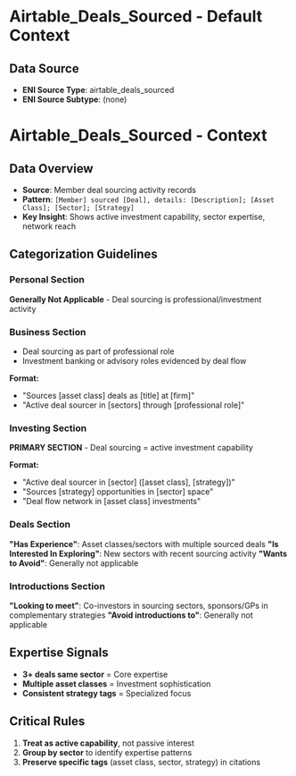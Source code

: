 # Airtable_Deals_Sourced - Default Context

## Data Source
- **ENI Source Type**: airtable_deals_sourced
- **ENI Source Subtype**: (none)

# Airtable_Deals_Sourced - Context

## Data Overview
- **Source**: Member deal sourcing activity records
- **Pattern**: `[Member] sourced [Deal], details: [Description]; [Asset Class]; [Sector]; [Strategy]`
- **Key Insight**: Shows active investment capability, sector expertise, network reach

## Categorization Guidelines

### Personal Section
**Generally Not Applicable** - Deal sourcing is professional/investment activity

### Business Section
- Deal sourcing as part of professional role
- Investment banking or advisory roles evidenced by deal flow

**Format:**
- "Sources [asset class] deals as [title] at [firm]"
- "Active deal sourcer in [sectors] through [professional role]"

### Investing Section
**PRIMARY SECTION** - Deal sourcing = active investment capability

**Format:**
- "Active deal sourcer in [sector] ([asset class], [strategy])"
- "Sources [strategy] opportunities in [sector] space"
- "Deal flow network in [asset class] investments"

### Deals Section
**"Has Experience"**: Asset classes/sectors with multiple sourced deals
**"Is Interested In Exploring"**: New sectors with recent sourcing activity
**"Wants to Avoid"**: Generally not applicable

### Introductions Section
**"Looking to meet"**: Co-investors in sourcing sectors, sponsors/GPs in complementary strategies
**"Avoid introductions to"**: Generally not applicable

## Expertise Signals
- **3+ deals same sector** = Core expertise
- **Multiple asset classes** = Investment sophistication
- **Consistent strategy tags** = Specialized focus

## Critical Rules
1. **Treat as active capability**, not passive interest
2. **Group by sector** to identify expertise patterns  
3. **Preserve specific tags** (asset class, sector, strategy) in citations